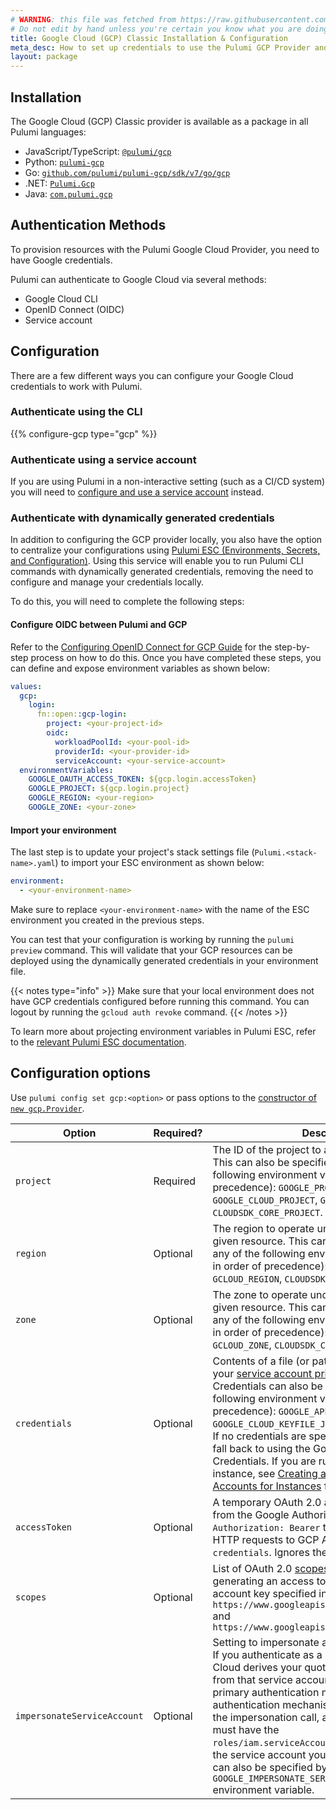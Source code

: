 ```yaml
---
# WARNING: this file was fetched from https://raw.githubusercontent.com/pulumi/pulumi-gcp/v8.10.2/docs/installation-configuration.md
# Do not edit by hand unless you're certain you know what you are doing!
title: Google Cloud (GCP) Classic Installation & Configuration
meta_desc: How to set up credentials to use the Pulumi GCP Provider and choose configuration options to tailor the provider to suit your use case.
layout: package
---
```


## Installation

The Google Cloud (GCP) Classic provider is available as a package in all Pulumi languages:

* JavaScript/TypeScript: [`@pulumi/gcp`](https://www.npmjs.com/package/@pulumi/gcp)
* Python: [`pulumi-gcp`](https://pypi.org/project/pulumi-gcp/)
* Go: [`github.com/pulumi/pulumi-gcp/sdk/v7/go/gcp`](https://github.com/pulumi/pulumi-gcp)
* .NET: [`Pulumi.Gcp`](https://www.nuget.org/packages/Pulumi.Gcp)
* Java: [`com.pulumi.gcp`](https://search.maven.org/search?q=com.pulumi.gcp)

## Authentication Methods

To provision resources with the Pulumi Google Cloud Provider, you need to have Google credentials.

Pulumi can authenticate to Google Cloud via several methods:

- Google Cloud CLI
- OpenID Connect (OIDC)
- Service account

## Configuration

There are a few different ways you can configure your Google Cloud credentials to work with Pulumi.

### Authenticate using the CLI

{{% configure-gcp type="gcp" %}}

### Authenticate using a service account

If you are using Pulumi in a non-interactive setting (such as a CI/CD system) you will need to [configure and use a service account](/registry/packages/gcp/service-account) instead.

### Authenticate with dynamically generated credentials

In addition to configuring the GCP provider locally, you also have the option to centralize your configurations using [Pulumi ESC (Environments, Secrets, and Configuration)](/docs/pulumi-cloud/esc/). Using this service will enable you to run Pulumi CLI commands with dynamically generated credentials, removing the need to configure and manage your credentials locally.

To do this, you will need to complete the following steps:

#### Configure OIDC between Pulumi and GCP

Refer to the [Configuring OpenID Connect for GCP Guide](/docs/pulumi-cloud/oidc/gcp/) for the step-by-step process on how to do this. Once you have completed these steps, you can define and expose environment variables as shown below:

```yaml
values:
  gcp:
    login:
      fn::open::gcp-login:
        project: <your-project-id>
        oidc:
          workloadPoolId: <your-pool-id>
          providerId: <your-provider-id>
          serviceAccount: <your-service-account>
  environmentVariables:
    GOOGLE_OAUTH_ACCESS_TOKEN: ${gcp.login.accessToken}
    GOOGLE_PROJECT: ${gcp.login.project}
    GOOGLE_REGION: <your-region>
    GOOGLE_ZONE: <your-zone>
```

#### Import your environment

The last step is to update your project's stack settings file (`Pulumi.<stack-name>.yaml`) to import your ESC environment as shown below:

```yaml
environment:
  - <your-environment-name>
```

Make sure to replace `<your-environment-name>` with the name of the ESC environment you created in the previous steps.

You can test that your configuration is working by running the `pulumi preview` command. This will validate that your GCP resources can be deployed using the dynamically generated credentials in your environment file.

{{< notes type="info" >}}
Make sure that your local environment does not have GCP credentials configured before running this command. You can logout by running the `gcloud auth revoke` command.
{{< /notes >}}

To learn more about projecting environment variables in Pulumi ESC, refer to the [relevant Pulumi ESC documentation](/docs/pulumi-cloud/esc/environments/#projecting-environment-variables).

## Configuration options

Use `pulumi config set gcp:<option>` or pass options to the [constructor of `new gcp.Provider`](/registry/packages/gcp/api-docs/provider).

| Option | Required? |Description |
| - | - | - |
| `project` | Required | The ID of the project to apply any resources to. This can also be specified using any of the following environment variables (listed in order of precedence): `GOOGLE_PROJECT`, `GOOGLE_CLOUD_PROJECT`, `GCLOUD_PROJECT`, `CLOUDSDK_CORE_PROJECT`. |
| `region` | Optional | The region to operate under, if not specified by a given resource. This can also be specified using any of the following environment variables (listed in order of precedence): `GOOGLE_REGION`, `GCLOUD_REGION`, `CLOUDSDK_COMPUTE_REGION`. |
| `zone` | Optional | The zone to operate under, if not specified by a given resource.  This can also be specified using any of the following environment variables (listed in order of precedence): `GOOGLE_ZONE`, `GCLOUD_ZONE`, `CLOUDSDK_COMPUTE_ZONE`. |
| `credentials` | Optional | Contents of a file (or path to a file) that contains your [service account private key in JSON format](/registry/packages/gcp/service-account). Credentials can also be specified using any of the following environment variables (listed in order of precedence): `GOOGLE_APPLICATION_CREDENTIALS`, `GOOGLE_CLOUD_KEYFILE_JSON`, `GCLOUD_KEYFILE_JSON`. If no credentials are specified, the provider will fall back to using the Google Application Default Credentials. If you are running Pulumi from a GCE instance, see [Creating and Enabling Service Accounts for Instances](https://cloud.google.com/compute/docs/access/create-enable-service-accounts-for-instances) for details. |
| `accessToken` | Optional | A temporary OAuth 2.0 access token obtained from the Google Authorization server, i.e. the `Authorization: Bearer` token used to authenticate HTTP requests to GCP APIs. Alternative to `credentials`. Ignores the `scopes` field. |
| `scopes` | Optional | List of OAuth 2.0 [scopes](https://developers.google.com/identity/protocols/oauth2/scopes) requested when generating an access token using the service account key specified in `credentials`. Defaults: `https://www.googleapis.com/auth/cloud-platform` and `https://www.googleapis.com/auth/userinfo.email` |
| `impersonateServiceAccount` | Optional | Setting to impersonate a [Google service account](https://cloud.google.com/iam/docs/create-short-lived-credentials-direct) If you authenticate as a service account, Google Cloud derives your quota project and permissions from that service account rather than your primary authentication method. A valid primary authentication mechanism must be provided for the impersonation call, and your primary identity must have the `roles/iam.serviceAccountTokenCreator` role on the service account you are impersonating. This can also be specified by setting the `GOOGLE_IMPERSONATE_SERVICE_ACCOUNT` environment variable. |
